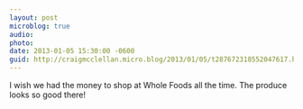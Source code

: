 ```yaml
---
layout: post
microblog: true
audio: 
photo: 
date: 2013-01-05 15:30:00 -0600
guid: http://craigmcclellan.micro.blog/2013/01/05/t287672318552047617.html
---
```

I wish we had the money to shop at Whole Foods all the time. The produce looks so good there!
